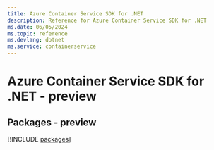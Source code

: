 ```yaml
---
title: Azure Container Service SDK for .NET
description: Reference for Azure Container Service SDK for .NET
ms.date: 06/05/2024
ms.topic: reference
ms.devlang: dotnet
ms.service: containerservice
---
```

# Azure Container Service SDK for .NET - preview
## Packages - preview
[!INCLUDE [packages](container-service-index.md)]